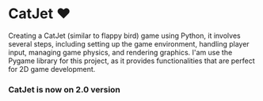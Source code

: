 # CatJet ❤️
Creating a CatJet (similar to flappy bird) game using Python, it involves several steps, including setting up the game environment, handling player input, managing game physics, and rendering graphics. I'am use the Pygame library for this project, as it provides functionalities that are perfect for 2D game development.

  ### CatJet is now on 2.0 version
